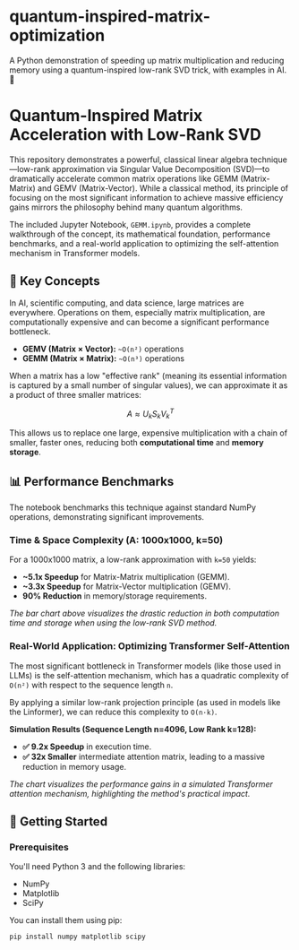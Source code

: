 # quantum-inspired-matrix-optimization
A Python demonstration of speeding up matrix multiplication and reducing memory using a quantum-inspired low-rank SVD trick, with examples in AI. 🧠

# Quantum-Inspired Matrix Acceleration with Low-Rank SVD

This repository demonstrates a powerful, classical linear algebra technique—low-rank approximation via Singular Value Decomposition (SVD)—to dramatically accelerate common matrix operations like GEMM (Matrix-Matrix) and GEMV (Matrix-Vector). While a classical method, its principle of focusing on the most significant information to achieve massive efficiency gains mirrors the philosophy behind many quantum algorithms.

The included Jupyter Notebook, `GEMM.ipynb`, provides a complete walkthrough of the concept, its mathematical foundation, performance benchmarks, and a real-world application to optimizing the self-attention mechanism in Transformer models.

## 🚀 Key Concepts

In AI, scientific computing, and data science, large matrices are everywhere. Operations on them, especially matrix multiplication, are computationally expensive and can become a significant performance bottleneck.

* **GEMV (Matrix × Vector):** `~O(n²)` operations
* **GEMM (Matrix × Matrix):** `~O(n³)` operations

When a matrix has a low "effective rank" (meaning its essential information is captured by a small number of singular values), we can approximate it as a product of three smaller matrices:

$$ A \approx U_k S_k V_k^T $$

This allows us to replace one large, expensive multiplication with a chain of smaller, faster ones, reducing both **computational time** and **memory storage**.

## 📊 Performance Benchmarks

The notebook benchmarks this technique against standard NumPy operations, demonstrating significant improvements.

### Time & Space Complexity (A: 1000x1000, k=50)

For a 1000x1000 matrix, a low-rank approximation with `k=50` yields:

* **~5.1x Speedup** for Matrix-Matrix multiplication (GEMM).
* **~3.3x Speedup** for Matrix-Vector multiplication (GEMV).
* **90% Reduction** in memory/storage requirements.


*The bar chart above visualizes the drastic reduction in both computation time and storage when using the low-rank SVD method.*

### Real-World Application: Optimizing Transformer Self-Attention

The most significant bottleneck in Transformer models (like those used in LLMs) is the self-attention mechanism, which has a quadratic complexity of `O(n²)` with respect to the sequence length `n`.

By applying a similar low-rank projection principle (as used in models like the Linformer), we can reduce this complexity to `O(n·k)`.

**Simulation Results (Sequence Length n=4096, Low Rank k=128):**

* **✅ 9.2x Speedup** in execution time.
* **✅ 32x Smaller** intermediate attention matrix, leading to a massive reduction in memory usage.


*The chart visualizes the performance gains in a simulated Transformer attention mechanism, highlighting the method's practical impact.*

## 🔧 Getting Started

### Prerequisites

You'll need Python 3 and the following libraries:
* NumPy
* Matplotlib
* SciPy

You can install them using pip:
```bash
pip install numpy matplotlib scipy
